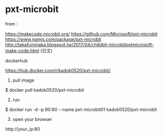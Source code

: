 # pxt-microbit
from：

https://makecode.microbit.org/
https://github.com/Microsoft/pxt-microbit
https://www.npmjs.com/package/pxt-microbit
http://takafuminaka.blogspot.tw/2017/04/chibibit-microbitpxtmicrosoft-make-code.html (日文)

dockerhub

https://hub.docker.com/r/kadok0520/pxt-microbit/



1. pull image

$ docker pull kadok0520/pxt-microbit

2. run

$ docker run -d -p 80:80 --name pxt-microbit01 kadok0520/pxt-microbit

3. open your browser

http://your_ip:80

